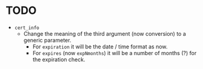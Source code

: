# TODO

* `cert_info`
  * Change the meaning of the third argument (now conversion) to a generic parameter.
    * For `expiration` it will be the date / time format as now.
    * For `expires` (now `expNmonths`) it will be a number of months (?) for the expiration check.
